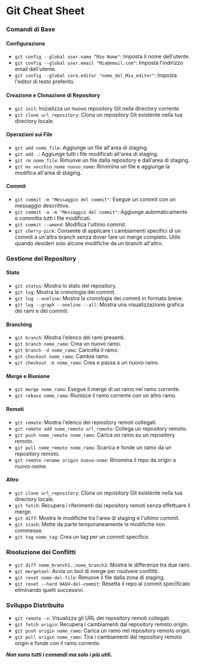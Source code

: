 # Git Cheat Sheet

### Comandi di Base

#### Configurazione

- `git config --global user.name “Mio Nome"`: Imposta il nome dell'utente.
- `git config --global user.email "Mia@email.com"`: Imposta l'indirizzo email dell'utente.
- `git config --global core.editor "nome_del_Mio_editor"`: Imposta l'editor di testo preferito.

#### Creazione e Clonazione di Repository

- `git init`: Inizializza un nuovo repository Git nella directory corrente.
- `git clone url_repository`: Clona un repository Git esistente nella tua directory locale.

#### Operazioni sui File

- `git add nome_file`: Aggiunge un file all'area di staging.
- `git add .`: Aggiunge tutti i file modificati all'area di staging.
- `git rm nome_file`: Rimuove un file dalla repository e dall'area di staging.
- `git mv vecchio_nome nuovo_nome`: Rinomina un file e aggiunge la modifica all'area di staging.

#### Commit

- `git commit -m "Messaggio del commit"`: Esegue un commit con un messaggio descrittivo.
- `git commit -a -m "Messaggio del commit"`: Aggiunge automaticamente e committa tutti i file modificati.
- `git commit --amend`: Modifica l'ultimo commit.
- `git cherry-pick`: Consente di applicare i cambiamenti specifici di un commit a un'altra branch senza dover fare un merge completo. Utile quando desideri solo alcune modifiche da un branch all'altro.

### Gestione del Repository

#### Stato

- `git status`: Mostra lo stato del repository.
- `git log`: Mostra la cronologia dei commit.
- `git log --oneline`: Mostra la cronologia dei commit in formato breve.
- `git log --graph --oneline --all`: Mostra una visualizzazione grafica dei rami e dei commit.

#### Branching

- `git branch`: Mostra l'elenco dei rami presenti.
- `git branch nome_ramo`: Crea un nuovo ramo.
- `git branch -d nome_ramo`: Cancella il ramo.
- `git checkout nome_ramo`: Cambia ramo.
- `git checkout -b nome_ramo`: Crea e passa a un nuovo ramo.

#### Merge e Riunione

- `git merge nome_ramo`: Esegue il merge di un ramo nel ramo corrente.
- `git rebase nome_ramo`: Riunisce il ramo corrente con un altro ramo.

#### Remoti

- `git remote`: Mostra l'elenco dei repository remoti collegati.
- `git remote add nome_remoto url_remoto`: Collega un repository remoto.
- `git push nome_remoto nome_ramo`: Carica un ramo su un repository remoto.
- `git pull nome_remoto nome_ramo`: Scarica e fonde un ramo da un repository remoto.
- `git remote rename origin nuovo-nome`: Rinomina il repo da origin a nuovo-nome.

#### Altro

- `git clone url_repository`: Clona un repository Git esistente nella tua directory locale.
- `git fetch`: Recupera i riferimenti dai repository remoti senza effettuare il merge.
- `git diff`: Mostra le modifiche tra l'area di staging e l'ultimo commit.
- `git stash`: Mette da parte temporaneamente le modifiche non commesse.
- `git tag nome_tag`: Crea un tag per un commit specifico.

### Risoluzione dei Conflitti

- `git diff nome_branch1..nome_branch2`: Mostra le differenze tra due rami.
- `git mergetool`: Avvia un tool di merge per risolvere conflitti.
- `git reset nome-del-file`: Rimuove il file dalla zona di staging.
- `git reset --hard HASH-del-commit`: Resetta il repo al commit specificato eliminando quelli successivi.

### Sviluppo Distribuito

- `git remote -v`: Visualizza gli URL dei repository remoti collegati.
- `git fetch origin`: Recupera i cambiamenti dal repository remoto origin.
- `git push origin nome_ramo`: Carica un ramo nel repository remoto origin.
- `git pull origin nome_ramo`: Tira i cambiamenti dal repository remoto origin e fonde con il ramo corrente.

***Non sono tutti i comandi ma solo i più utili.***
